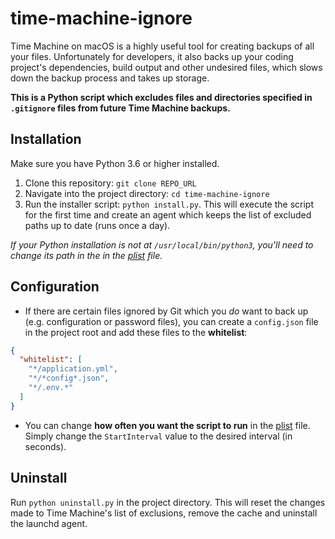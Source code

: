 # time-machine-ignore

Time Machine on macOS is a highly useful tool for creating backups of all your files. Unfortunately for developers, it also backs up your coding project's dependencies, build output and other undesired files, which slows down the backup process and takes up storage.

**This is a Python script which excludes files and directories specified in `.gitignore` files from future Time Machine backups.**

## Installation

Make sure you have Python 3.6 or higher installed.

1. Clone this repository: `git clone REPO_URL`
2. Navigate into the project directory: `cd time-machine-ignore`
3. Run the installer script: `python install.py`. This will execute the script for the first time and create an agent which keeps the list of excluded paths up to date (runs once a day).

_If your Python installation is not at `/usr/local/bin/python3`, you'll need to change its path in the in the [plist](com.samuelmeuli.time-machine-ignore.plist) file._

## Configuration

- If there are certain files ignored by Git which you _do_ want to back up (e.g. configuration or password files), you can create a `config.json` file in the project root and add these files to the **whitelist**:

```json
{
  "whitelist": [
    "*/application.yml",
    "*/*config*.json",
    "*/.env.*"
  ]
}
```

- You can change **how often you want the script to run** in the [plist](com.samuelmeuli.time-machine-ignore.plist) file. Simply change the `StartInterval` value to the desired interval (in seconds).

## Uninstall

Run `python uninstall.py` in the project directory. This will reset the changes made to Time Machine's list of exclusions, remove the cache and uninstall the launchd agent.
